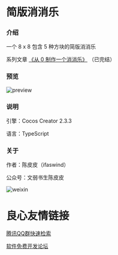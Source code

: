 # 简版消消乐

### 介绍

一个 8 x 8 包含 5 种方块的简版消消乐

系列文章 [《从 0 制作一个消消乐》](https://mp.weixin.qq.com/mp/homepage?__biz=MzI3MDQ1Mzc5MQ==&hid=2&sn=6d94156c403096f579c2986b245e3c17) （已完结）

### 预览

![preview](https://gitee.com/ifaswind/image-storage/raw/master/simple-xiaoxiaole/Preview.gif)

### 说明

引擎：Cocos Creator 2.3.3

语言：TypeScript

### 关于

作者：陈皮皮（ifaswind）

公众号：文弱书生陈皮皮

![weixin](https://gitee.com/ifaswind/image-storage/raw/master/weixin/qrcode.png)


 # 良心友情链接

[腾讯QQ群快速检索](http://u.720life.cn/s/8cf73f7c)

[软件免费开发论坛](http://u.720life.cn/s/bbb01dc0)